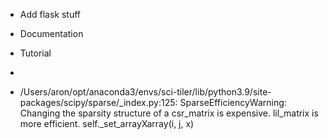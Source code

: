- Add flask stuff
- Documentation
- Tutorial

- 
- /Users/aron/opt/anaconda3/envs/sci-tiler/lib/python3.9/site-packages/scipy/sparse/_index.py:125: SparseEfficiencyWarning: Changing the sparsity structure of a csr_matrix is expensive. lil_matrix is more efficient.
  self._set_arrayXarray(i, j, x)
